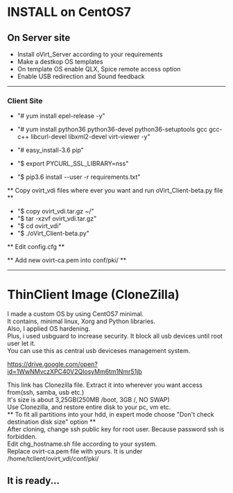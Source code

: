 # INSTALL on CentOS7

## On Server site
- Install oVirt_Server according to your requirements
- Make a destkop OS templates
- On template OS enable QLX, Spice remote access option
- Enable USB redirection and Sound feedback

---

### Client Site

- "#	yum install epel-release -y"  

- "#	yum install python36 python36-devel python36-setuptools gcc gcc-c++ libcurl-devel libxml2-devel virt-viewer -y"  

- "#	easy_install-3.6 pip"

- "$	export PYCURL_SSL_LIBRARY=nss"

- "$	pip3.6 install --user -r requirements.txt"


** Copy ovirt_vdi files where ever you want and run oVirt_Client-beta.py file **

- "$ copy ovirt_vdi.tar.gz ~/"
- "$ tar -xzvf  ovirt_vdi.tar.gz"
- "$ cd ovirt_vdi"
- "$ ./oVirt_Client-beta.py"

** Edit config.cfg **

** Add new ovirt-ca.pem into conf/pki/ **

---

# ThinClient Image (CloneZilla)

I made a custom OS by using CentOS7 minimal.  
It contains, minimal linux, Xorg and Python libraries.  
Also, I applied OS hardening.  
Plus, i used usbguard to increase security. It block all usb devices until root user let it.  
You can use this as central usb deviceses management system.  

https://drive.google.com/open?id=1WwNMvczXPC40V2QlosyMm6tm1Nmr51jb  

This link has Clonezilla file. Extract it into wherever you want access from(ssh, samba, usb etc.)  
It's size is about 3,25GB(250MB /boot, 3GB /, NO SWAP)  
Use Clonezilla, and restore entire disk to your pc, vm etc.  
** To fit all partitions into your hdd, in expert mode choose "Don't check destination disk size" option **  
After cloning, change ssh public key for root user. Because password ssh is forbidden.  
Edit chg_hostname.sh file according to your system.  
Replace ovirt-ca.pem file with yours. It is under /home/tclient/ovirt_vdi/conf/pki/  

## It is ready...